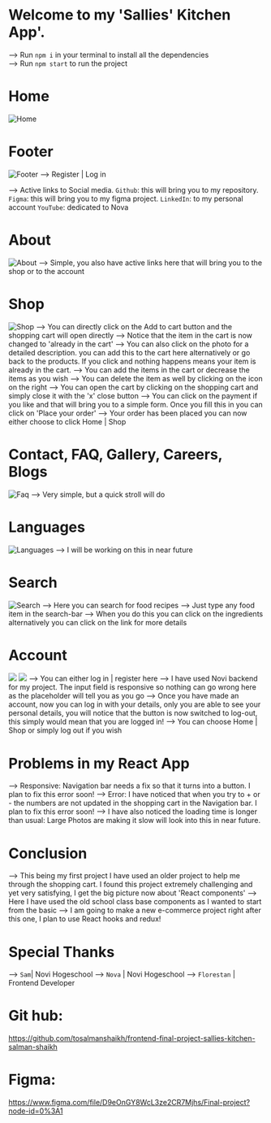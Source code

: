 # Welcome to my 'Sallies' Kitchen App'.

--> Run `npm i` in your terminal to install all the dependencies  
--> Run `npm start` to run the project



# Home
![Home](src/images/ReadMeImages/Home.png)


# Footer
![Footer](src/images/ReadMeImages/Footer.png)
--> Register | Log in

--> Active links to Social media.
`Github`: this will bring you to my repository.
`Figma`: this will bring you to my figma project.
`LinkedIn`: to my personal account
`YouTube`: dedicated to Nova

# About
![About](src/images/ReadMeImages/About.png)
--> Simple, you also have active links here that will bring you to the shop or to the account

# Shop
![Shop](src/images/ReadMeImages/Shop.png)
--> You can directly click on the Add to cart button and the shopping cart will open directly
--> Notice that the item in the cart is now changed to 'already in the cart'
--> You can also click on the photo for a detailed description. you can add this to the cart here alternatively or go back to the products. If you click and nothing happens means your item is already in the cart.
--> You can add the items in the cart or decrease the items as you wish
--> You can delete the item as well by clicking on the icon on the right
--> You can open the cart by clicking on the shopping cart and simply close it with the 'x' close button
--> You can click on the payment if you like and that will bring you to a simple form. Once you fill this in you can click on 'Place your order'
--> Your order has been placed you can now either choose to click Home | Shop


# Contact, FAQ, Gallery, Careers, Blogs
![Faq](src/images/ReadMeImages/Faq.png)
--> Very simple, but a quick stroll will do


# Languages
![Languages](src/images/ReadMeImages/Languages.png)
--> I will be working on this in near future

# Search
![Search](src/images/ReadMeImages/Search.png)
--> Here you can search for food recipes
--> Just type any food item in the search-bar
--> When you do this you can click on the ingredients alternatively you can click on the link for more details


# Account
![](src/images/ReadMeImages/LogIn.png)
![](src/images/ReadMeImages/Register.png)
--> You can either log in | register here
--> I have used Novi backend for my project. The input field is responsive so nothing can go wrong here as the placeholder will tell you as you go 
--> Once you have made an account, now you can log in with your details, only you are able to see your personal details, you will notice that the button is now switched to log-out, this simply would mean that you are logged in!
--> You can choose Home | Shop or simply log out if you wish


# Problems in my React App
--> Responsive: Navigation bar needs a fix so that it turns into a button. I plan to fix this error soon! 
--> Error: I have noticed that when you try to + or - the numbers are not updated in the shopping cart in the Navigation bar. I plan to fix this error soon! 
--> I have also noticed the loading time is longer than usual: Large Photos are making it slow will look into this in near future.


# Conclusion
--> This being my first project I have used an older project to help me through the shopping cart. I found this project extremely challenging and yet very satisfying, I get the big picture now about 'React components'
--> Here I have used the old school class base components as I wanted to start from the basic
--> I am going to make a new e-commerce project right after this one, I plan to use React hooks and redux! 


# Special Thanks 
--> `Sam`| Novi Hogeschool 
--> `Nova` | Novi Hogeschool 
--> `Florestan` | Frontend Developer 


# Git hub:  
https://github.com/tosalmanshaikh/frontend-final-project-sallies-kitchen-salman-shaikh


# Figma:
https://www.figma.com/file/D9eOnGY8WcL3ze2CR7Mjhs/Final-project?node-id=0%3A1

